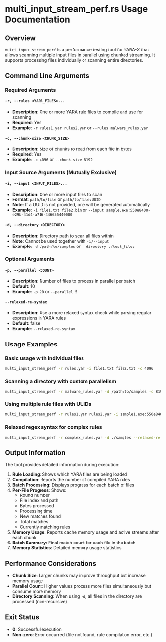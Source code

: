 # multi_input_stream_perf.rs Usage Documentation

## Overview
`multi_input_stream_perf` is a performance testing tool for YARA-X that allows scanning multiple input files in parallel using chunked streaming. It supports processing files individually or scanning entire directories.

## Command Line Arguments

### Required Arguments

#### `-r, --rules <YARA_FILES>...`
- **Description**: One or more YARA rule files to compile and use for scanning
- **Required**: Yes
- **Example**: `-r rules1.yar rules2.yar` or `--rules malware_rules.yar`

#### `-c, --chunk-size <CHUNK_SIZE>`
- **Description**: Size of chunks to read from each file in bytes
- **Required**: Yes
- **Example**: `-c 4096` or `--chunk-size 8192`

### Input Source Arguments (Mutually Exclusive)

#### `-i, --input <INPUT_FILES>...`
- **Description**: One or more input files to scan
- **Format**: `path/to/file` or `path/to/file:UUID`
- **Note**: If a UUID is not provided, one will be generated automatically
- **Example**: `-i file1.txt file2.bin` or `--input sample.exe:550e8400-e29b-41d4-a716-446655440000`

#### `-d, --directory <DIRECTORY>`
- **Description**: Directory path to scan all files within
- **Note**: Cannot be used together with `-i/--input`
- **Example**: `-d /path/to/samples` or `--directory ./test_files`

### Optional Arguments

#### `-p, --parallel <COUNT>`
- **Description**: Number of files to process in parallel per batch
- **Default**: 10
- **Example**: `-p 20` or `--parallel 5`

#### `--relaxed-re-syntax`
- **Description**: Use a more relaxed syntax check while parsing regular expressions in YARA rules
- **Default**: false
- **Example**: `--relaxed-re-syntax`

## Usage Examples

### Basic usage with individual files
```bash
multi_input_stream_perf -r rules.yar -i file1.txt file2.txt -c 4096
```

### Scanning a directory with custom parallelism
```bash
multi_input_stream_perf -r malware_rules.yar -d /path/to/samples -c 8192 -p 20
```

### Using multiple rule files with UUIDs
```bash
multi_input_stream_perf -r rules1.yar rules2.yar -i sample1.exe:550e8400-e29b-41d4-a716-446655440000 sample2.dll:6ba7b810-9dad-11d1-80b4-00c04fd430c8 -c 4096
```

### Relaxed regex syntax for complex rules
```bash
multi_input_stream_perf -r complex_rules.yar -d ./samples --relaxed-re-syntax -c 16384 -p 15
```

## Output Information

The tool provides detailed information during execution:

1. **Rule Loading**: Shows which YARA files are being loaded
2. **Compilation**: Reports the number of compiled YARA rules
3. **Batch Processing**: Displays progress for each batch of files
4. **Per-File Progress**: Shows:
   - Round number
   - File index and path
   - Bytes processed
   - Processing time
   - New matches found
   - Total matches
   - Currently matching rules
5. **Memory Usage**: Reports cache memory usage and active streams after each chunk
6. **Batch Summary**: Final match count for each file in the batch
7. **Memory Statistics**: Detailed memory usage statistics

## Performance Considerations

- **Chunk Size**: Larger chunks may improve throughput but increase memory usage
- **Parallel Count**: Higher values process more files simultaneously but consume more memory
- **Directory Scanning**: When using `-d`, all files in the directory are processed (non-recursive)

## Exit Status

- **0**: Successful execution
- **Non-zero**: Error occurred (file not found, rule compilation error, etc.)